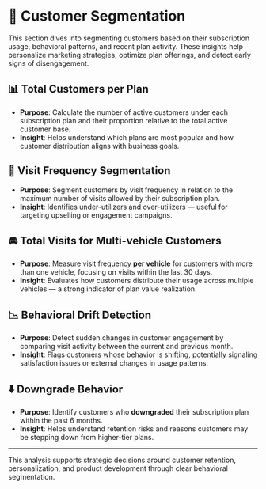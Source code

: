 # 🧩 Customer Segmentation

This section dives into segmenting customers based on their subscription usage, behavioral patterns, and recent plan activity. These insights help personalize marketing strategies, optimize plan offerings, and detect early signs of disengagement.

## 📊 Total Customers per Plan
- **Purpose**: Calculate the number of active customers under each subscription plan and their proportion relative to the total active customer base.
- **Insight**: Helps understand which plans are most popular and how customer distribution aligns with business goals.

## 🔁 Visit Frequency Segmentation
- **Purpose**: Segment customers by visit frequency in relation to the maximum number of visits allowed by their subscription plan.
- **Insight**: Identifies under-utilizers and over-utilizers — useful for targeting upselling or engagement campaigns.

## 🚘 Total Visits for Multi-vehicle Customers
- **Purpose**: Measure visit frequency **per vehicle** for customers with more than one vehicle, focusing on visits within the last 30 days.
- **Insight**: Evaluates how customers distribute their usage across multiple vehicles — a strong indicator of plan value realization.

## 📉 Behavioral Drift Detection
- **Purpose**: Detect sudden changes in customer engagement by comparing visit activity between the current and previous month.
- **Insight**: Flags customers whose behavior is shifting, potentially signaling satisfaction issues or external changes in usage patterns.

## ⬇️ Downgrade Behavior
- **Purpose**: Identify customers who **downgraded** their subscription plan within the past 6 months.
- **Insight**: Helps understand retention risks and reasons customers may be stepping down from higher-tier plans.

---

This analysis supports strategic decisions around customer retention, personalization, and product development through clear behavioral segmentation.

